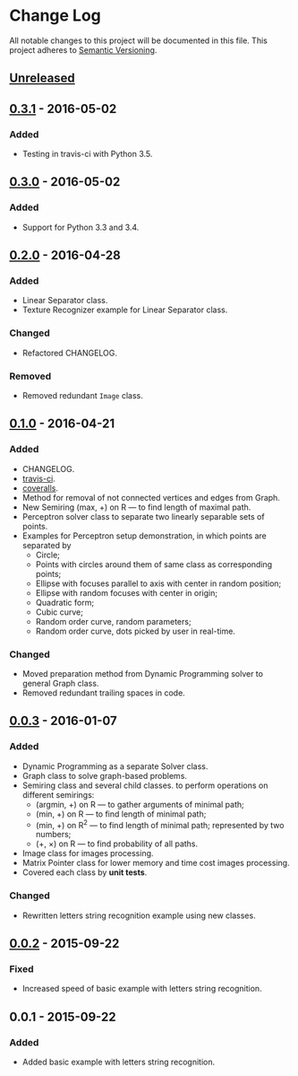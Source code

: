 # Change Log
All notable changes to this project will be documented in this file.
This project adheres to [Semantic Versioning](http://semver.org/).

## [Unreleased]

## [0.3.1] - 2016-05-02
### Added
- Testing in travis-ci with Python 3.5.

## [0.3.0] - 2016-05-02
### Added
- Support for Python 3.3 and 3.4.

## [0.2.0] - 2016-04-28
### Added
- Linear Separator class.
- Texture Recognizer example for Linear Separator class.

### Changed
- Refactored CHANGELOG.

### Removed
- Removed redundant `Image` class.

## [0.1.0] - 2016-04-21
### Added
- CHANGELOG.
- [travis-ci](https://travis-ci.org/char-lie/patterns_recognition).
- [coveralls](https://coveralls.io/github/char-lie/patterns_recognition?branch=master).
- Method for removal of not connected vertices and edges from Graph.
- New Semiring (max, +) on R &mdash; to find length of maximal path.
- Perceptron solver class to separate two linearly separable sets of points.
- Examples for Perceptron setup demonstration, in which points are separated by
  - Circle;
  - Points with circles around them of same class as corresponding points;
  - Ellipse with focuses parallel to axis with center in random position;
  - Ellipse with random focuses with center in origin;
  - Quadratic form;
  - Cubic curve;
  - Random order curve, random parameters;
  - Random order curve, dots picked by user in real-time.

### Changed
- Moved preparation method from Dynamic Programming solver
    to general Graph class.
- Removed redundant trailing spaces in code.

## [0.0.3] - 2016-01-07
### Added
- Dynamic Programming as a separate Solver class.
- Graph class to solve graph-based problems.
- Semiring class and several child classes.
    to perform operations on different semirings:
  - (argmin, +) on R &mdash; to gather arguments of minimal path;
  - (min, +) on R &mdash; to find length of minimal path;
  - (min, +) on R<sup>2</sup> &mdash; to find length of minimal path;
      represented by two numbers;
  - (+, ×) on R &mdash; to find probability of all paths.
- Image class for images processing.
- Matrix Pointer class for lower memory and time cost images processing.
- Covered each class by **unit tests**.

### Changed
- Rewritten letters string recognition example using new classes.

## [0.0.2] - 2015-09-22
### Fixed
- Increased speed of basic example with letters string recognition.

## 0.0.1 - 2015-09-22
### Added
- Added basic example with letters string recognition.

[Unreleased]: https://github.com/char-lie/patterns_recognition/compare/v0.3.1...HEAD
[0.3.1]: https://github.com/char-lie/patterns_recognition/compare/v0.3.0...v0.3.1
[0.3.0]: https://github.com/char-lie/patterns_recognition/compare/v0.2.0...v0.3.0
[0.2.0]: https://github.com/char-lie/patterns_recognition/compare/v0.1.0...v0.2.0
[0.1.0]: https://github.com/char-lie/patterns_recognition/compare/v0.0.3...v0.1.0
[0.0.3]: https://github.com/char-lie/patterns_recognition/compare/v0.0.2...v0.0.3
[0.0.2]: https://github.com/char-lie/patterns_recognition/compare/v0.0.1...v0.0.2

